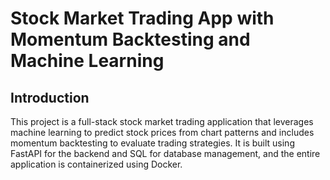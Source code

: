 # Stock Market Trading App with Momentum Backtesting and Machine Learning

## Introduction

This project is a full-stack stock market trading application that leverages machine learning to predict stock prices from chart patterns and includes momentum backtesting to evaluate trading strategies. It is built using FastAPI for the backend and SQL for database management, and the entire application is containerized using Docker.
